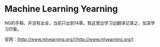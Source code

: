 # Machine Learning Yearning

NG的手稿，并没有出全，当前只出到14章。我这里边学习边翻译记录之，加深学习印象。

官网：[http://www.mlyearning.org/](http://www.mlyearning.org/)

